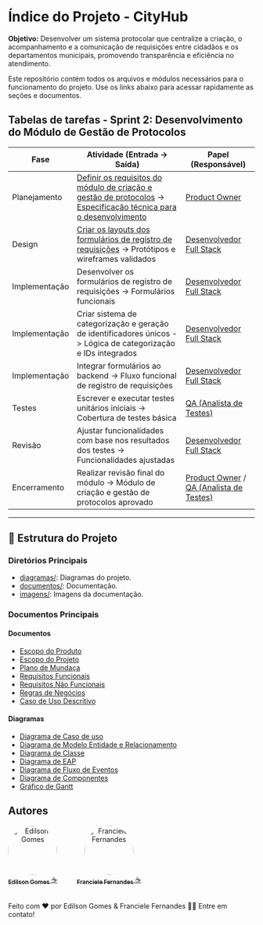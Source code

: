 
# Índice do Projeto - CityHub

**Objetivo:** 
Desenvolver um sistema protocolar que centralize a criação, o acompanhamento e a comunicação de requisições entre cidadãos e os departamentos municipais, promovendo transparência e eficiência no atendimento.


Este repositório contém todos os arquivos e módulos necessários para o funcionamento do projeto. Use os links abaixo para acessar rapidamente as seções e documentos.

## Tabelas de tarefas - Sprint 2: Desenvolvimento do Módulo de Gestão de Protocolos



| **Fase**          | **Atividade (Entrada -> Saída)**                                                                                       | **Papel (Responsável)**       |
|--------------------|-----------------------------------------------------------------------------------------------------------------------|--------------------------------|
| Planejamento       | [Definir os requisitos do módulo de criação e gestão de protocolos](documentos) -> [Especificação técnica para o desenvolvimento ](documentos/Caso-de-Uso-CityHub.md)     | [Product Owner](papeis/Product-Owner.md)        |
| Design             | [Criar os layouts dos formulários de registro de requisições](documentos/Caso-de-Uso-CityHub.md) -> Protótipos e wireframes validados                     | [Desenvolvedor Full Stack](papeis/desenvolvedor-FullStack.md)      |
| Implementação      | Desenvolver os formulários de registro de requisições -> Formulários funcionais                                       | [Desenvolvedor Full Stack](papeis/desenvolvedor-FullStack.md)         |
| Implementação      | Criar sistema de categorização e geração de identificadores únicos -> Lógica de categorização e IDs integrados       | [Desenvolvedor Full Stack](papeis/desenvolvedor-FullStack.md)          |
| Implementação      | Integrar formulários ao backend -> Fluxo funcional de registro de requisições                                         | [Desenvolvedor Full Stack](papeis/desenvolvedor-FullStack.md)       |
| Testes             | Escrever e executar testes unitários iniciais -> Cobertura de testes básica                                           | [QA (Analista de Testes)](papeis/QA.md)         |
| Revisão            | Ajustar funcionalidades com base nos resultados dos testes -> Funcionalidades ajustadas                              | [Desenvolvedor Full Stack](papeis/desenvolvedor-FullStack.md) |
| Encerramento       | Realizar revisão final do módulo -> Módulo de criação e gestão de protocolos aprovado                                | [Product Owner](papeis/Product-Owner.md) / [QA (Analista de Testes)](papeis/QA.md)             |

---

## 📂 Estrutura do Projeto

### **Diretórios Principais**

- [diagramas/](./diagramas): Diagramas do projeto.
- [documentos/](./documentos): Documentação.
- [imagens/](./imagens): Imagens da documentação.


### **Documentos Principais**


#### Documentos

- [Escopo do Produto](./Escopo-Produto.md)
- [Escopo do Projeto](./Escopo-Projeto.md)
- [Plano de Mundaça](./documentos/documento-mudancao-git-CityHub.md)
- [Requisitos Funcionais](./documentos/Requisitos-Funcionais-CityHub.md)
- [Requisitos Não Funcionais](./documentos/Requisitos-Funcionais-CityHub.md)
- [Regras de Negócios](./documentos/Regras-de-Negócios-CityHub.md)
- [Caso de Uso Descritivo](./documentos/Caso-de-Uso-CityHub.md)


#### Diagramas

- [Diagrama de Caso de uso](./imagens/Diagrama-Caso-de-Uso.png)
- [Diagrama de Modelo Entidade e Relacionamento](./diagramas/Modelo-Entidade-Relacionamento.md)
- [Diagrama de Classe](./diagramas/Diagrama-Classes.md)
- [Diagrama de EAP](./diagramas/Diagrama-EAP.md)
- [Diagrama de Fluxo de Eventos](./diagramas/Diagrama-Fluxo-Eventos.md)
- [Diagrama de Componentes](./diagramas/Diagrama_Componentes.md)
- [Gráfico de Gantt](./imagens/Gráfico-Gantt.jpeg)



## **Autores**
<div style="display: flex; gap: 20px; align-items: center;">
  <div style="text-align: center;">
    <a href="https://github.com/Edilson-Gomes">
      <img style="border-radius: 50%;" src="https://avatars.githubusercontent.com/u/92894294?v=4" width="100px;" alt="Edilson Gomes" />
      <br />
      <sub><b>Edilson Gomes</b></sub>
    </a>
    <a href="https://github.com/Edilson-Gomes" title="GitHub">☕</a>
  </div>
<br />
  <div style="text-align: center;">
    <a href="https://github.com/Francielefernandes06">
      <img style="border-radius: 50%;" src="https://avatars.githubusercontent.com/u/76757362?s=400&u=684d36af428031c5325f144e85574faa68f9b60f&v=4" width="100px;" alt="Franciele Fernandes" />
      <br />
      <sub><b>Franciele Fernandes</b></sub>
    </a>
    <a href="https://github.com/Francielefernandes06" title="GitHub">☕</a>
  </div>
</div>
<br/>



Feito com ❤️ por Edilson Gomes & Franciele Fernandes 👋🏽 Entre em contato!
